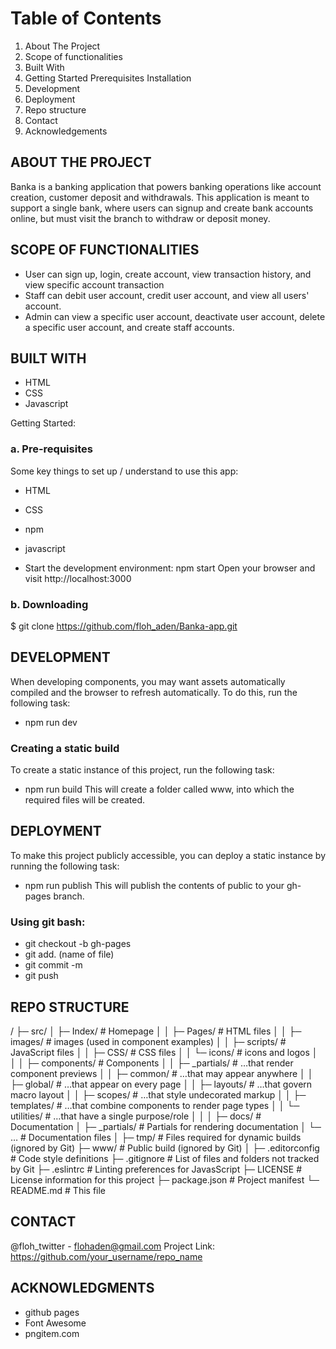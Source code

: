 # Table of Contents

1. About The Project
2. Scope of functionalities
3. Built With
4. Getting Started
   Prerequisites
   Installation
5. Development
6. Deployment
7. Repo structure
8. Contact
9. Acknowledgements

## ABOUT THE PROJECT

Banka is a banking application that powers banking operations like account creation, customer deposit and withdrawals. This application is meant to support a single bank, where users can signup and create bank accounts online, but must visit the branch to withdraw or deposit money.

## SCOPE OF FUNCTIONALITIES

- User can sign up, login, create account, view transaction history, and view specific account transaction
- Staff can debit user account, credit user account, and view all users' account.
- Admin can view a specific user account, deactivate user account, delete a specific user account, and create staff accounts.

## BUILT WITH

- HTML
- CSS
- Javascript

Getting Started:

### a. Pre-requisites

Some key things to set up / understand to use this app:

- HTML
- CSS
- npm
- javascript

- Start the development environment: npm start
  Open your browser and visit http://localhost:3000

### b. Downloading

$ git clone https://github.com/floh_aden/Banka-app.git

## DEVELOPMENT

When developing components, you may want assets automatically compiled and the browser to refresh automatically. To do this, run the following task:

- npm run dev

### Creating a static build

To create a static instance of this project, run the following task:

- npm run build
  This will create a folder called www, into which the required files will be created.

## DEPLOYMENT

To make this project publicly accessible, you can deploy a static instance by running the following task:

- npm run publish
  This will publish the contents of public to your gh-pages branch.

### Using git bash:

- git checkout -b gh-pages
- git add. (name of file)
- git commit -m
- git push

## REPO STRUCTURE

/
├─ src/
│ ├─ Index/ # Homepage
│ │ ├─ Pages/ # HTML files
│ │ ├─ images/ # images (used in component examples)
│ │ ├─ scripts/ # JavaScript files
│ │ ├─ CSS/ # CSS files
│ │ └─ icons/ # icons and logos
│ │
│ ├─ components/ # Components
│ │ ├─ \_partials/ # …that render component previews
│ │ ├─ common/ # …that may appear anywhere
│ │ ├─ global/ # …that appear on every page
│ │ ├─ layouts/ # …that govern macro layout
│ │ ├─ scopes/ # …that style undecorated markup
│ │ ├─ templates/ # …that combine components to render page types
│ │ └─ utilities/ # …that have a single purpose/role
│ │
│ ├─ docs/ # Documentation
│ ├─ \_partials/ # Partials for rendering documentation
│ └─ … # Documentation files
│
├─ tmp/ # Files required for dynamic builds (ignored by Git)
├─ www/ # Public build (ignored by Git)
│
├─ .editorconfig # Code style definitions
├─ .gitignore # List of files and folders not tracked by Git
├─ .eslintrc # Linting preferences for JavasScript
├─ LICENSE # License information for this project
├─ package.json # Project manifest
└─ README.md # This file

## CONTACT

@floh_twitter - flohaden@gmail.com
Project Link: https://github.com/your_username/repo_name

## ACKNOWLEDGMENTS

- github pages
- Font Awesome
- pngitem.com
